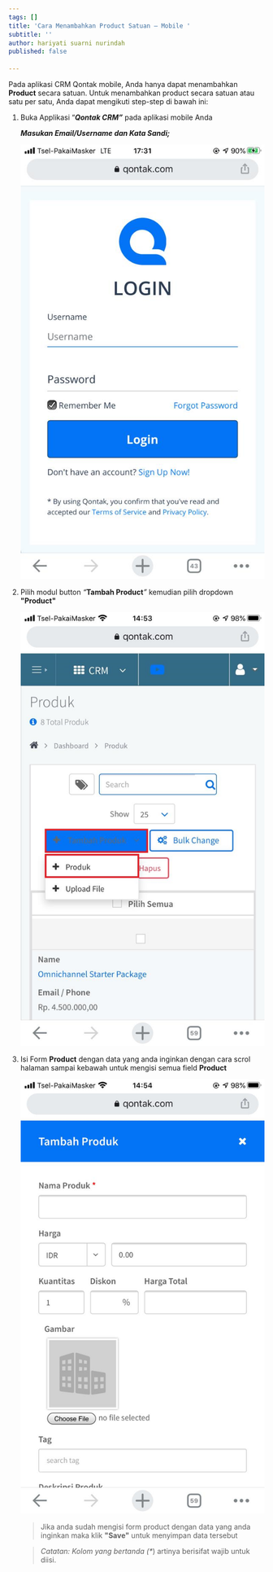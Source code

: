 ```yaml
---
tags: []
title: 'Cara Menambahkan Product Satuan – Mobile '
subtitle: ''
author: hariyati suarni nurindah
published: false

---
```

Pada aplikasi CRM Qontak mobile, Anda hanya dapat menambahkan **Product** secara satuan. Untuk menambahkan product  secara satuan atau satu per satu, Anda dapat mengikuti step-step di bawah ini:

1. Buka Applikasi “**_Qontak CRM”_** pada aplikasi mobile Anda

   **_Masukan Email/Username dan Kata Sandi;_**

   ![](/uploads/tambahkontak4.jpeg)
2. Pilih modul button _“_**Tambah Product**_”_ kemudian pilih dropdown **"Product"**

   ![](/uploads/whatsapp-image-2021-09-27-at-14-56-53.jpeg)
3. Isi Form **Product** dengan data yang anda inginkan dengan cara scrol halaman sampai kebawah untuk mengisi semua field **Product**

   ![](/uploads/whatsapp-image-2021-09-27-at-14-56-54.jpeg)

   > Jika anda sudah mengisi form product dengan data yang anda inginkan maka klik **"Save"** untuk menyimpan data tersebut

   > _Catatan: Kolom yang bertanda (*_) artinya berisifat wajib untuk diisi.